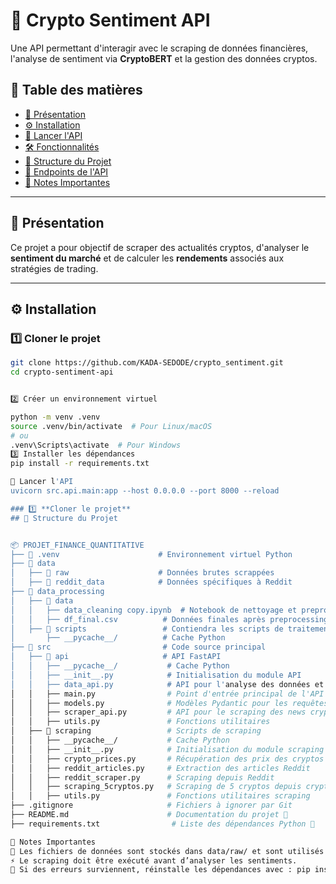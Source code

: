 # 🚀 Crypto Sentiment API

Une API permettant d'interagir avec le scraping de données financières, l'analyse de sentiment via **CryptoBERT** et la gestion des données cryptos.

## 📖 Table des matières
- [📌 Présentation](#-présentation)
- [⚙️ Installation](#%EF%B8%8F-installation)
- [🚀 Lancer l'API](#-lancer-lapi)
- [🛠️ Fonctionnalités](#%EF%B8%8F-fonctionnalités)
- [📂 Structure du Projet](#-structure-du-projet)
- [📡 Endpoints de l'API](#-endpoints-de-lapi)
- [📌 Notes Importantes](#-notes-importantes)

---

## 📌 Présentation

Ce projet a pour objectif de scraper des actualités cryptos, d'analyser le **sentiment du marché** et de calculer les **rendements** associés aux stratégies de trading.

---

## ⚙️ Installation

### 1️⃣ **Cloner le projet**
```bash
git clone https://github.com/KADA-SEDODE/crypto_sentiment.git
cd crypto-sentiment-api


2️⃣ Créer un environnement virtuel

python -m venv .venv
source .venv/bin/activate  # Pour Linux/macOS
# ou
.venv\Scripts\activate  # Pour Windows
3️⃣ Installer les dépendances
pip install -r requirements.txt

🚀 Lancer l'API
uvicorn src.api.main:app --host 0.0.0.0 --port 8000 --reload

### 1️⃣ **Cloner le projet**
## 📌 Structure du Projet


📦 PROJET_FINANCE_QUANTITATIVE
├── 📂 .venv                      # Environnement virtuel Python
├── 📂 data
│   ├── 📂 raw                    # Données brutes scrappées
│   ├── 📂 reddit_data            # Données spécifiques à Reddit
├── 📂 data_processing
│   ├── 📂 data
│   │   ├── data_cleaning copy.ipynb  # Notebook de nettoyage et preprocessing
│   │   ├── df_final.csv          # Données finales après preprocessing
│   ├── 📂 scripts                 # Contiendra les scripts de traitement des données
│       ├── __pycache__/          # Cache Python
├── 📂 src                         # Code source principal
│   ├── 📂 api                     # API FastAPI
│   │   ├── __pycache__/           # Cache Python
│   │   ├── __init__.py            # Initialisation du module API
│   │   ├── data_api.py            # API pour l'analyse des données et des sentiments
│   │   ├── main.py                # Point d'entrée principal de l'API
│   │   ├── models.py              # Modèles Pydantic pour les requêtes/réponses
│   │   ├── scraper_api.py         # API pour le scraping des news cryptos
│   │   ├── utils.py               # Fonctions utilitaires
│   ├── 📂 scraping                 # Scripts de scraping
│   │   ├── __pycache__/           # Cache Python
│   │   ├── __init__.py            # Initialisation du module scraping
│   │   ├── crypto_prices.py       # Récupération des prix des cryptos
│   │   ├── reddit_articles.py     # Extraction des articles Reddit
│   │   ├── reddit_scraper.py      # Scraping depuis Reddit
│   │   ├── scraping_5cryptos.py   # Scraping de 5 cryptos depuis crypto.news
│   │   ├── utils.py               # Fonctions utilitaires scraping
├── .gitignore                     # Fichiers à ignorer par Git
├── README.md                      # Documentation du projet 📖
├── requirements.txt                # Liste des dépendances Python 📜

📌 Notes Importantes
📂 Les fichiers de données sont stockés dans data/raw/ et sont utilisés pour l’analyse.
⚡ Le scraping doit être exécuté avant d’analyser les sentiments.
🔄 Si des erreurs surviennent, réinstalle les dépendances avec : pip install -r requirements.txt
